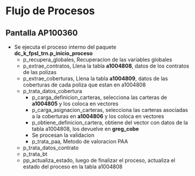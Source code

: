 # Flujo de Procesos

## Pantalla **AP100360**

- Se ejecuta el proceso interno del paquete **dc_k_fpsl_trn.p_inicio_proceso**
    - p_recupera_globales, Recuperacion de las variables globales
    - p_extrae_contratos, Llena la tabla **a1004808**, datos de los contratos de las polizas
    - p_extrae_coberturas, Llena la tabla **a1004809**, datos de las coberturas de cada poliza que estan en a1004808
    - p_trata_datos_cobertura
        - p_carga_definicion_carteras, selecciona las carteras de **a1004805** y los coloca en vectores 
        - p_carga_asignacion_carteras, selecciona las carteras asociadas a la coberturas en **a1004806** y los coloca en vectores
        - p_obtiene_definicion_cartera, obtiene del vector con datos de la tabla a1004808, los devuelve en **greg_cobe**
        - Se procesan la validacion
        - p_trata_paa, Metodo de valoracion PAA
    - p_trata_datos_contrato
    - p_trata_bt
    - pp_actualiza_estado, luego de finalizar el proceso, actualiza el estado del proceso en la tabla a1004808